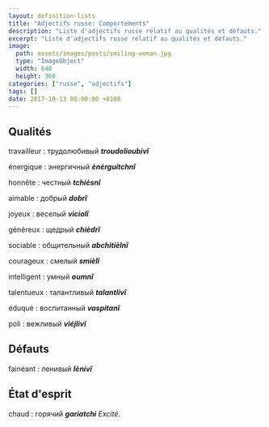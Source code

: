 ```yaml
---
layout: definition-lists
title: "Adjectifs russe: Comportements"
description: "Liste d'adjectifs russe relatif au qualités et défauts."
excerpt: "Liste d'adjectifs russe relatif au qualités et défauts."
image:
  path: assets/images/posts/smiling-woman.jpg
  type: "ImageObject"
  width: 640
  height: 360
categories: ["russe", "adjectifs"]
tags: []
date: 2017-10-13 00:00:00 +0100
---
```


## Qualités

travailleur
: трудолюбивый
*__troudolioubivî__*

énergique
: энергичный
*__ènèrguitchnî__*

honnête
: честный
*__tchièsnî__*

aimable
: добрый
*__dobrî__*

joyeux
: веселый
*__viciolî__*

généreux
: щедрый
*__chièdrî__*

sociable
: общительный
*__abchitièlnî__*

courageux
: смелый
*__smièlî__*

intelligent
: умный
*__oumnî__*

talentueux
: талантливый
*__talantlivî__*

éduqué
: воспитанный
*__vaspitanî__*

poli
: вежливый
*__viéjlivî__*


## Défauts

fainéant
: ленивый
*__lènivî__*


## État d'esprit

chaud
: горячий
*__gariatchi__ Excité.*
